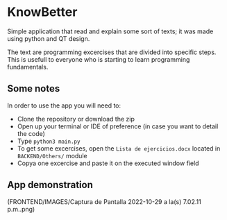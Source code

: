 # KnowBetter
Simple application that read and explain some sort of texts; it was made using python and QT design.

The text are programming excercises that are divided into specific steps. This is usefull to everyone who is starting to learn programming fundamentals.

## Some notes
In order to use the app you will need to:
  - Clone the repository or download the zip
  - Open up your terminal or IDE of preference (in case you want to detail the code)
  - Type `python3 main.py`
  - To get some excercises, open the `Lista de ejercicios.docx` located in `BACKEND/Others/` module
  - Copya one excercise and paste it on the executed window field
  
## App demonstration

(FRONTEND/IMAGES/Captura de Pantalla 2022-10-29 a la(s) 7.02.11 p.m..png)
